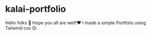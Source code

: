 # kalai-portfolio
Hello folks 🖖
Hope you all are well!❤️️
I made a simple Portfolio using Tailwind css 😊.
